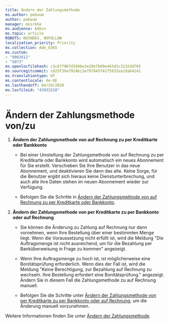 ```yaml
---
title: Ändern der Zahlungsmethode
ms.author: pebaum
author: pebaum
manager: mnirkhe
ms.audience: Admin
ms.topic: article
ROBOTS: NOINDEX, NOFOLLOW
localization_priority: Priority
ms.collection: Adm_O365
ms.custom:
- "9002612"
- "5073"
ms.openlocfilehash: c3c67f067d3946e3e29e7b09e443d3c3132dd765
ms.sourcegitcommit: cd25f39a7924b13e797845f4275932ea2da64141
ms.translationtype: HT
ms.contentlocale: de-DE
ms.lasthandoff: 04/29/2020
ms.locfileid: "43933218"
---
```

# <a name="change-payment-method-fromto"></a>Ändern der Zahlungsmethode von/zu

1. **Ändern der Zahlungsmethode von auf Rechnung zu per Kreditkarte oder Bankkonto**

    - Bei einer Umstellung der Zahlungsmethode von auf Rechnung zu per Kreditkarte oder Bankkonto wird automatisch ein neues Abonnement für Sie erstellt. Verschieben Sie Ihre Benutzer in das neue Abonnement, und deaktivieren Sie dann das alte. Keine Sorge, für die Benutzer ergibt sich hieraus keine Dienstunterbrechung, und auch alle ihre Daten stehen im neuen Abonnement wieder zur Verfügung. 

    - Befolgen Sie die Schritte in [Ändern der Zahlungsmethode von auf Rechnung zu per Kreditkarte oder Bankkonto](https://docs.microsoft.com/microsoft-365/commerce/billing-and-payments/change-payment-method?view=o365-worldwide#change-from-invoice-to-credit-card-or-bank-account).

2. **Ändern der Zahlungsmethode von per Kreditkarte zu per Bankkonto oder auf Rechnung**

    - Sie können die Änderung zu Zahlung auf Rechnung nur dann vornehmen, wenn Ihre Bestellung über einer bestimmten Menge liegt. Wenn die Voraussetzung nicht erfüllt ist, wird die Meldung "Die Auftragsmenge ist nicht ausreichend, um für die Bezahlung per Banküberweisung in Frage zu kommen" angezeigt.

    - Wenn Ihre Auftragsmenge zu hoch ist, ist möglicherweise eine Bonitätsprüfung erforderlich. Wenn dies der Fall ist, wird die Meldung "Keine Berechtigung, zur Bezahlung auf Rechnung zu wechseln. Ihre Bestellung erfordert eine Bonitätsprüfung." angezeigt. Ändern Sie in diesem Fall die Zahlungsmethode zu auf Rechnung manuell.

    - Befolgen Sie die Schritte unter [Ändern der Zahlungsmethode von per Kreditkarte zu per Bankkonto oder auf Rechnung](https://docs.microsoft.com/microsoft-365/commerce/billing-and-payments/change-payment-method?view=o365-worldwide#change-from-credit-card-or-bank-account-to-invoice), um die Änderung manuell vorzunehmen.

Weitere Informationen finden Sie unter [Ändern der Zahlungsmethode](https://docs.microsoft.com/microsoft-365/commerce/billing-and-payments/change-payment-method).

